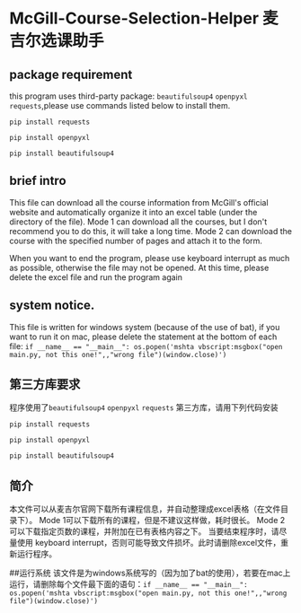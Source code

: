 # McGill-Course-Selection-Helper 麦吉尔选课助手
  ## package requirement
   this program uses third-party package: `beautifulsoup4` `openpyxl` `requests`,please use commands listed below to install them.
   
   `pip install requests`
   
   `pip install openpyxl`
   
   `pip install beautifulsoup4`
  ## brief intro
  This file can download all the course information from McGill's official website and automatically organize it into an excel table (under the directory of the file). Mode 1 can download all the courses, but I don't recommend you to do this, it will take a long time. Mode 2 can download the course with the specified number of pages and attach it to the form. 

When you want to end the program, please use keyboard interrupt as much as possible, otherwise the file may not be opened. At this time, please delete the excel file and run the program again 

  ## system notice.
  This file is written for windows system (because of the use of bat), if you want to run it on mac, please delete the statement at the bottom of each file: `if __name__ == "__main__":
  os.popen('mshta vbscript:msgbox("open main.py, not this one!",,"wrong file")(window.close)')`
  

  ## 第三方库要求
  程序使用了`beautifulsoup4` `openpyxl` `requests` 第三方库，请用下列代码安装
   
   `pip install requests`
   
   `pip install openpyxl`
   
   `pip install beautifulsoup4`
  
  ## 简介
本文件可以从麦吉尔官网下载所有课程信息，并自动整理成excel表格（在文件目录下）。 Mode 1可以下载所有的课程，但是不建议这样做，耗时很长。 Mode 2可以下载指定页数的课程，并附加在已有表格内容之下。
   当要结束程序时，请尽量使用 keyboard interrupt，否则可能导致文件损坏。此时请删除excel文件，重新运行程序。

  ##运行系统
  该文件是为windows系统写的（因为加了bat的使用），若要在mac上运行，请删除每个文件最下面的语句：`if __name__ == "__main__":
  os.popen('mshta vbscript:msgbox("open main.py, not this one!",,"wrong file")(window.close)')`
  
